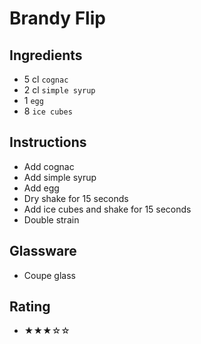 # Brandy Flip

## Ingredients
- 5 cl `cognac`
- 2 cl `simple syrup`
- 1 `egg`
- 8 `ice cubes`

## Instructions
- Add cognac
- Add simple syrup
- Add egg
- Dry shake for 15 seconds
- Add ice cubes and shake for 15 seconds
- Double strain

## Glassware
- Coupe glass

## Rating
- ★★★☆☆